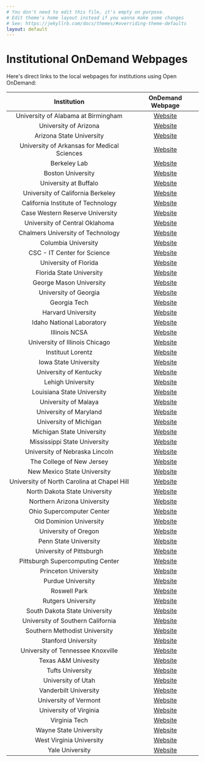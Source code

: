 ```yaml
---
# You don't need to edit this file, it's empty on purpose.
# Edit theme's home layout instead if you wanna make some changes
# See: https://jekyllrb.com/docs/themes/#overriding-theme-defaults
layout: default
---
```


# Institutional OnDemand Webpages
Here's direct links to the local webpages for institutions using Open OnDemand:

| Institution | OnDemand Webpage |
| :----: | :----: |
| University of Alabama at Birmingham | [Website](https://www.uab.edu/reporter/resources/tools-technology/item/8749-your-browser-is-the-supercomputer-on-demand-is-a-no-tears-shortcut-to-a-new-world-of-research-computing) |
| University of Arizona | [Website](https://public.confluence.arizona.edu/display/UAHPC/Open+On+Demand) |
| Arizona State University | [Website](https://asurc.atlassian.net/wiki/spaces/RC/pages/677478401/Connecting+with+Open+OnDemand+Login) |
| University of Arkansas for Medical Sciences | [Website](https://docs.imphub.org/display/HPC/Accessing+the+University+of+Arkansas+HPCs+from+the+UAMS+Campus) |
| Berkeley Lab | [Website](https://github.com/lbnl-science-it/Training-OpenOnDemand) |
| Boston University | [Website](https://www.bu.edu/tech/support/research/system-usage/scc-ondemand/) |
| University at Buffalo | [Website](https://ubccr.freshdesk.com/support/solutions/articles/13000039875-ccr-ondemand-portal) |
| University of California Berkeley | [Website](https://docs-research-it.berkeley.edu/services/high-performance-computing/user-guide/ood/) |
| California Institute of Technology | [Website](https://www.hpc.caltech.edu/visualization-ood) |
| Case Western Reserve University | [Website](https://sites.google.com/a/case.edu/hpcc/hpc-cluster/quick-start) |
| University of Central Oklahoma | [Website](https://www.uco.edu/cms/research-centers/creic/buddy-supercomputer) |
| Chalmers University of Technology | [Website](https://www.c3se.chalmers.se/documentation/alvis-ondemand/#alvis-ondemand) |
| Columbia University | [Website](https://confluence.columbia.edu/confluence/display/rcs/Terremoto+-+Working+on+Terremoto) |
| CSC - IT Center for Science | [Website](https://docs.csc.fi/computing/webinterface/) |
| University of Florida | [Website](https://help.rc.ufl.edu/doc/Open_OnDemand) |
| Florida State University | [Website](https://rcc.fsu.edu/docs/ood) |
| George Mason University | [Website](http://wiki.orc.gmu.edu/mkdocs/open_ondemand_on_Hopper/) |
| University of Georgia | [Website](https://wiki.gacrc.uga.edu/wiki/OnDemand) |
| Georgia Tech | [Website](https://docs.pace.gatech.edu/phoenix_cluster/onDemand/) |
| Harvard University | [Website](https://docs.rc.fas.harvard.edu/kb/virtual-desktop/) |
| Idaho National Laboratory | [Website](https://mooseframework.inl.gov/ncrc/gen_ondemand.html) |
| Illinois NCSA | [Website](https://wiki.ncsa.illinois.edu/display/ISL20/Getting+started+with+HAL+OnDemand) |
| University of Illinois Chicago | [Website](https://acer.uic.edu/acer-ondemand/) |
| Instituut Lorentz | [Website](https://helpdesk.strw.leidenuniv.nl/wiki/doku.php?id=institute_lorentz:xmaris) |
| Iowa State University | [Website](https://researchit.las.iastate.edu/open-ondemand) |
| University of Kentucky | [Website](https://docs.ccs.uky.edu/display/HPC/Open+OnDemand+%28OOD%29+Web+Portal+for+CCS) |
| Lehigh University | [Website](https://confluence.cc.lehigh.edu/display/hpc/Portal#:~:text=Open%20OnDemand%20(OOD)%20is%20an,Easy%20file%20management) |
| Louisiana State University | [Website](https://ondemand.mike.hpc.lsu.edu/) |
| University of Malaya | [Website](https://confluence.dicc.um.edu.my/display/HPCDOCS/Open+OnDemand) |
| University of Maryland | [Website](https://hpcc.umd.edu/hpcc/help/ood.html) |
| University of Michigan | [Website](https://arc.umich.edu/open-ondemand/) |
| Michigan State University | [Website](https://wiki.hpcc.msu.edu/display/ITH/Open+OnDemand) |
| Mississippi State University | [Website](https://orion-ood.hpc.msstate.edu/) |
| University of Nebraska Lincoln | [Website](https://hcc.unl.edu/docs/open_ondemand/) |
| The College of New Jersey | [Website](https://docs.hpc.tcnj.edu/index.php/HPC_Cluster_Open_OnDemand) |
| New Mexico State University | [Website](https://hpc.nmsu.edu/discovery/ondemand/introduction/) |
| University of North Carolina at Chapel Hill | [Website](https://its.unc.edu/research-computing/ondemand/) |
| North Dakota State University | [Website](https://kb.ndsu.edu/page.php?id=107829) |
| Northern Arizona University | [Website](https://in.nau.edu/hpc/ondemand-orientation/) |
| Ohio Supercomputer Center | [Website](https://ondemand.osc.edu/) |
| Old Dominion University | [Website](https://wiki.hpc.odu.edu/en/open-ondemand) |
| University of Oregon | [Website](https://hpcrcf.atlassian.net/wiki/spaces/TCP/pages/922746881/Open+OnDemand?focusedCommentId=923238418) |
| Penn State University | [Website](https://www.icds.psu.edu/userguide/05-00-basics-aci-resources/05-04-connecting-aci/05-041-open-ondemand/#:~:text=Open%20OnDemand%20lets%20you%20utilize,applications%20you're%20used%20to.) |
| University of Pittsburgh | [Website](https://crc.pitt.edu/resources/htc-cluster/open-ondemand) |
| Pittsburgh Supercomputing Center | [Website](https://www.psc.edu/resources/bridges-2/user-guide-2/#ondemand) |
| Princeton University | [Website](https://researchcomputing.princeton.edu/support/knowledge-base/stata) |
| Purdue University | [Website](https://www.rcac.purdue.edu/knowledge/scholar/gateway) |
| Roswell Park | [Website](https://www.roswellpark.org/sites/default/files/itrc_ondemand_training_june_2019.pdf) |
| Rutgers University | [Website](https://ondemand.hpc.rutgers.edu/) |
| South Dakota State University | [Website](https://rcwiki.sdstate.edu/view/SDSU%20OnDemand/) |
| University of Southern California | [Website](https://carc.usc.edu/user-information/user-guides/hpc-basics/getting-started-ondemand) |
| Southern Methodist University | [Website](http://faculty.smu.edu/csc/documentation/access.html) |
| Stanford University | [Website](https://www.sherlock.stanford.edu/docs/user-guide/ondemand/) |
| University of Tennessee Knoxville | [Website](https://oit.utk.edu/hpsc/isaac-open/open-ondemand-user-guide/) |
| Texas A&M Univesity | [Website](https://hprc.tamu.edu/files/training/2018/Spring/Intro-OOD.pdf) |
| Tufts University | [Website](https://ondemand.cluster.tufts.edu/) |
| University of Utah | [Website](https://www-test.chpc.utah.edu/documentation/software/ondemand.php) |
| Vanderbilt University | [Website](https://www.vanderbilt.edu/accre/portal/) |
| University of Vermont | [Website](https://www.uvm.edu/vacc/deepgreen-workshop-getting-started) |
| University of Virginia | [Website](https://www.rc.virginia.edu/userinfo/rivanna/ood/overview/) |
| Virginia Tech | [Website](https://arc.vt.edu/ondemand/#:~:text=Open%20OnDemand%20is%20a%20web,%2Dto%2Ddate%20web%20browser.) |
| Wayne State University | [Website](https://tech.wayne.edu/kb/high-performance-computing/hpc-tutorials/500173) |
| West Virginia University | [Website](https://wvuhpc.github.io/Interactive-Scientific-Computing/02-openondemand/index.html) |
| Yale University | [Website](https://docs.ycrc.yale.edu/clusters-at-yale/access/ood/) |


